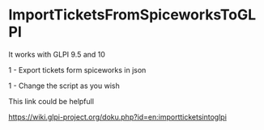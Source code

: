 # ImportTicketsFromSpiceworksToGLPI
<p>It works with GLPI 9.5 and 10</p>
<p>1 - Export tickets form spiceworks in json</p>
<p>1 - Change the script as you wish</p>
<p>This link could be helpfull</p>
<a href="https://wiki.glpi-project.org/doku.php?id=en:importticketsintoglpi">https://wiki.glpi-project.org/doku.php?id=en:importticketsintoglpi</a>
